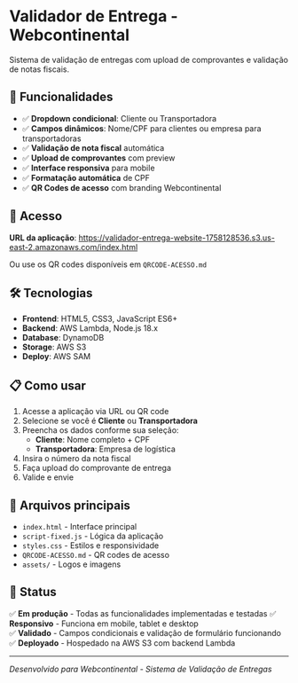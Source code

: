 # Validador de Entrega - Webcontinental

Sistema de validação de entregas com upload de comprovantes e validação de notas fiscais.

## 🚀 Funcionalidades

- ✅ **Dropdown condicional**: Cliente ou Transportadora
- ✅ **Campos dinâmicos**: Nome/CPF para clientes ou empresa para transportadoras
- ✅ **Validação de nota fiscal** automática
- ✅ **Upload de comprovantes** com preview
- ✅ **Interface responsiva** para mobile
- ✅ **Formatação automática** de CPF
- ✅ **QR Codes de acesso** com branding Webcontinental

## 📱 Acesso

**URL da aplicação**: https://validador-entrega-website-1758128536.s3.us-east-2.amazonaws.com/index.html

Ou use os QR codes disponíveis em `QRCODE-ACESSO.md`

## 🛠️ Tecnologias

- **Frontend**: HTML5, CSS3, JavaScript ES6+
- **Backend**: AWS Lambda, Node.js 18.x
- **Database**: DynamoDB
- **Storage**: AWS S3
- **Deploy**: AWS SAM

## 📋 Como usar

1. Acesse a aplicação via URL ou QR code
2. Selecione se você é **Cliente** ou **Transportadora**
3. Preencha os dados conforme sua seleção:
   - **Cliente**: Nome completo + CPF
   - **Transportadora**: Empresa de logística
4. Insira o número da nota fiscal
5. Faça upload do comprovante de entrega
6. Valide e envie

## 🎯 Arquivos principais

- `index.html` - Interface principal
- `script-fixed.js` - Lógica da aplicação
- `styles.css` - Estilos e responsividade
- `QRCODE-ACESSO.md` - QR codes de acesso
- `assets/` - Logos e imagens

## 🔧 Status

✅ **Em produção** - Todas as funcionalidades implementadas e testadas
✅ **Responsivo** - Funciona em mobile, tablet e desktop  
✅ **Validado** - Campos condicionais e validação de formulário funcionando
✅ **Deployado** - Hospedado na AWS S3 com backend Lambda

---

*Desenvolvido para Webcontinental - Sistema de Validação de Entregas*